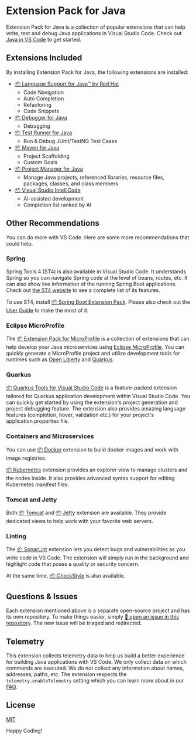 # Extension Pack for Java

Extension Pack for Java is a collection of popular extensions that can help
write, test and debug Java applications in Visual Studio Code. Check out
[Java in VS Code](https://code.visualstudio.com/docs/languages/java) to get
started.

## Extensions Included

By installing Extension Pack for Java, the following extensions are installed:

-   [📦 Language Support for Java™ by Red Hat ](https://marketplace.visualstudio.com/items?itemName=redhat.java)
    -   Code Navigation
    -   Auto Completion
    -   Refactoring
    -   Code Snippets
-   [📦 Debugger for Java](https://marketplace.visualstudio.com/items?itemName=vscjava.vscode-java-debug)
    -   Debugging
-   [📦 Test Runner for Java](https://marketplace.visualstudio.com/items?itemName=vscjava.vscode-java-test)
    -   Run & Debug JUnit/TestNG Test Cases
-   [📦 Maven for Java](https://marketplace.visualstudio.com/items?itemName=vscjava.vscode-maven)
    -   Project Scaffolding
    -   Custom Goals
-   [📦 Project Manager for Java](https://marketplace.visualstudio.com/items?itemName=vscjava.vscode-java-dependency)
    -   Manage Java projects, referenced libraries, resource files, packages,
        classes, and class members
-   [📦 Visual Studio IntelliCode](https://marketplace.visualstudio.com/items?itemName=VisualStudioExptTeam.vscodeintellicode)
    -   AI-assisted development
    -   Completion list ranked by AI

## Other Recommendations

You can do more with VS Code. Here are some more recommendations that could
help.

### Spring

Spring Tools 4 (ST4) is also available in Visual Studio Code. It understands
Spring so you can navigate Spring code at the level of beans, routes, etc. It
can also show live information of the running Spring Boot applications. Check
out [the ST4 website](https://spring.io/tools) to see a complete list of its
features.

To use ST4, install
[📦 Spring Boot Extension Pack](https://marketplace.visualstudio.com/items?itemName=vmware.vscode-boot-dev-pack).
Please also check out the
[User Guide](https://github.com/spring-projects/sts4/wiki) to make the most of
it.

### Eclipse MicroProfile

The
[📦 Extension Pack for MicroProfile](https://marketplace.visualstudio.com/items?itemName=MicroProfile-Community.vscode-microprofile-pack)
is a collection of extensions that can help develop your Java microservices
using [Eclipse MicroProfile](https://microprofile.io/). You can quickly generate
a MicroProfile project and utilize development tools for runtimes such as
[Open Liberty](https://openliberty.io/) and [Quarkus](https://quarkus.io/).

### Quarkus

[📦 Quarkus Tools for Visual Studio Code](https://marketplace.visualstudio.com/items?itemName=redhat.vscode-quarkus)
is a feature-packed extension tailored for Quarkus application development
within Visual Studio Code. You can quickly get started by using the extension's
project generation and project debugging feature. The extension also provides
amazing language features (completion, hover, validation etc.) for your
project's application.properties file.

### Containers and Microservices

You can use
[📦 Docker](https://marketplace.visualstudio.com/items?itemName=PeterJausovec.vscode-docker)
extension to build docker images and work with image registries.

[📦 Kubernetes](https://marketplace.visualstudio.com/items?itemName=ms-kubernetes-tools.vscode-kubernetes-tools)
extension provides an explorer view to manage clusters and the nodes inside. It
also provides advanced syntax support for editing Kubernetes manifest files.

### Tomcat and Jetty

Both
[📦 Tomcat](https://marketplace.visualstudio.com/items?itemName=adashen.vscode-tomcat)
and
[📦 Jetty](https://marketplace.visualstudio.com/items?itemName=SummerSun.vscode-jetty)
extension are available. They provide dedicated views to help work with your
favorite web servers.

### Linting

The
[📦 SonarLint](https://marketplace.visualstudio.com/items?itemName=SonarSource.sonarlint-vscode)
extension lets you detect bugs and vulnerabilities as you write code in VS Code.
The extension will simply run in the background and highlight code that poses a
quality or security concern.

At the same time,
[📦 CheckStyle](https://marketplace.visualstudio.com/items?itemName=shengchen.vscode-checkstyle)
is also available.

## Questions & Issues

Each extension mentioned above is a separate open-source project and has its own
repository. To make things easier, simply
[🙋 open an issue in this repository](https://github.com/Microsoft/vscode-java-pack/issues).
The new issue will be triaged and redirected.

## Telemetry

This extension collects telemetry data to help us build a better experience for
building Java applications with VS Code. We only collect data on which commands
are executed. We do not collect any information about names, addresses, paths,
etc. The extension respects the `telemetry.enableTelemetry` setting which you
can learn more about in our
[FAQ](https://code.visualstudio.com/docs/supporting/faq#_how-to-disable-telemetry-reporting).

## License

[MIT](https://github.com/Microsoft/vscode-java-pack/blob/master/LICENSE.txt)

Happy Coding!
